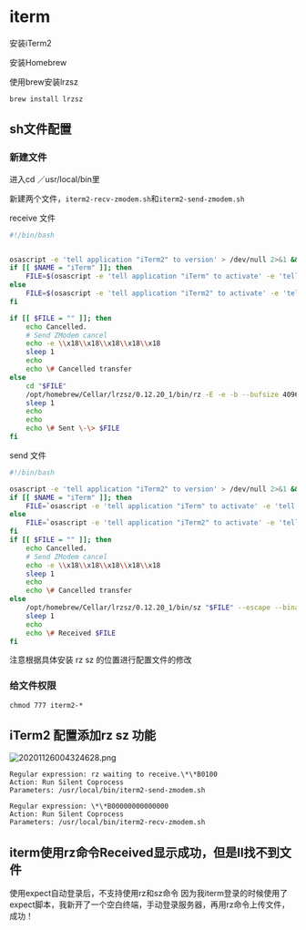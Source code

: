 # iterm

安装iTerm2

安装Homebrew

使用brew安装lrzsz

```text
brew install lrzsz  
```


## sh文件配置

### 新建文件

进入cd ／usr/local/bin里

新建两个文件，`iterm2-recv-zmodem.sh`和`iterm2-send-zmodem.sh`

receive 文件

```bash
#!/bin/bash


osascript -e 'tell application "iTerm2" to version' > /dev/null 2>&1 && NAME=iTerm2 || NAME=iTerm
if [[ $NAME = "iTerm" ]]; then
	FILE=$(osascript -e 'tell application "iTerm" to activate' -e 'tell application "iTerm" to set thefile to choose folder with prompt "Choose a folder to place received files in"' -e "do shell script (\"echo \"&(quoted form of POSIX path of thefile as Unicode text)&\"\")")
else
	FILE=$(osascript -e 'tell application "iTerm2" to activate' -e 'tell application "iTerm2" to set thefile to choose folder with prompt "Choose a folder to place received files in"' -e "do shell script (\"echo \"&(quoted form of POSIX path of thefile as Unicode text)&\"\")")
fi

if [[ $FILE = "" ]]; then
	echo Cancelled.
	# Send ZModem cancel
	echo -e \\x18\\x18\\x18\\x18\\x18
	sleep 1
	echo
	echo \# Cancelled transfer
else
	cd "$FILE"
	/opt/homebrew/Cellar/lrzsz/0.12.20_1/bin/rz -E -e -b --bufsize 4096
	sleep 1
	echo
	echo
	echo \# Sent \-\> $FILE
fi

```

send 文件

```bash
#!/bin/bash

osascript -e 'tell application "iTerm2" to version' > /dev/null 2>&1 && NAME=iTerm2 || NAME=iTerm
if [[ $NAME = "iTerm" ]]; then
	FILE=`osascript -e 'tell application "iTerm" to activate' -e 'tell application "iTerm" to set thefile to choose file with prompt "Choose a file to send"' -e "do shell script (\"echo \"&(quoted form of POSIX path of thefile as Unicode text)&\"\")"`
else
	FILE=`osascript -e 'tell application "iTerm2" to activate' -e 'tell application "iTerm2" to set thefile to choose file with prompt "Choose a file to send"' -e "do shell script (\"echo \"&(quoted form of POSIX path of thefile as Unicode text)&\"\")"`
fi
if [[ $FILE = "" ]]; then
	echo Cancelled.
	# Send ZModem cancel
	echo -e \\x18\\x18\\x18\\x18\\x18
	sleep 1
	echo
	echo \# Cancelled transfer
else
	/opt/homebrew/Cellar/lrzsz/0.12.20_1/bin/sz "$FILE" --escape --binary --bufsize 4096
	sleep 1
	echo
	echo \# Received $FILE
fi

```

注意根据具体安装 rz sz 的位置进行配置文件的修改

### 给文件权限

```text
chmod 777 iterm2-*
```

## iTerm2 配置添加rz sz 功能

![20201126004324628.png](https://img-blog.csdnimg.cn/20201126004324628.png)

```text
Regular expression: rz waiting to receive.\*\*B0100
Action: Run Silent Coprocess
Parameters: /usr/local/bin/iterm2-send-zmodem.sh

Regular expression: \*\*B00000000000000
Action: Run Silent Coprocess
Parameters: /usr/local/bin/iterm2-recv-zmodem.sh

```

## iterm使用rz命令Received显示成功，但是ll找不到文件

使用expect自动登录后，不支持使用rz和sz命令
因为我iterm登录的时候使用了expect脚本，我新开了一个空白终端，手动登录服务器，再用rz命令上传文件，成功！

